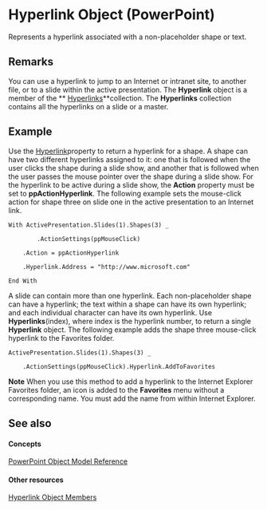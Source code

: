 
# Hyperlink Object (PowerPoint)

Represents a hyperlink associated with a non-placeholder shape or text. 


## Remarks

You can use a hyperlink to jump to an Internet or intranet site, to another file, or to a slide within the active presentation. The  **Hyperlink** object is a member of the ** [Hyperlinks](33a3fe49-6302-0f53-22f6-b8b1594d5d57.md)**collection. The  **Hyperlinks** collection contains all the hyperlinks on a slide or a master.


## Example

Use the  [Hyperlink](8654000a-bbc5-6d23-e5a7-d689bc767b1b.md)property to return a hyperlink for a shape. A shape can have two different hyperlinks assigned to it: one that is followed when the user clicks the shape during a slide show, and another that is followed when the user passes the mouse pointer over the shape during a slide show. For the hyperlink to be active during a slide show, the  **Action** property must be set to **ppActionHyperlink**. The following example sets the mouse-click action for shape three on slide one in the active presentation to an Internet link.


```
With ActivePresentation.Slides(1).Shapes(3) _

        .ActionSettings(ppMouseClick)

    .Action = ppActionHyperlink

    .Hyperlink.Address = "http://www.microsoft.com"

End With
```

A slide can contain more than one hyperlink. Each non-placeholder shape can have a hyperlink; the text within a shape can have its own hyperlink; and each individual character can have its own hyperlink. Use  **Hyperlinks**(index), where index is the hyperlink number, to return a single  **Hyperlink** object. The following example adds the shape three mouse-click hyperlink to the Favorites folder.




```
ActivePresentation.Slides(1).Shapes(3) _

    .ActionSettings(ppMouseClick).Hyperlink.AddToFavorites
```


 **Note**  When you use this method to add a hyperlink to the Internet Explorer Favorites folder, an icon is added to the  **Favorites** menu without a corresponding name. You must add the name from within Internet Explorer.


## See also


#### Concepts


 [PowerPoint Object Model Reference](00acd64a-5896-0459-39af-98df2849849e.md)
#### Other resources


 [Hyperlink Object Members](3fe9e1b1-ab3e-575d-81d8-7e61fcc68214.md)
